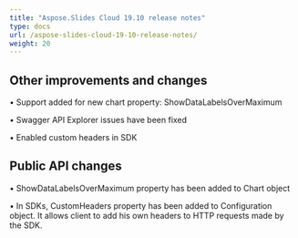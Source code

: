```yaml
---
title: "Aspose.Slides Cloud 19.10 release notes"
type: docs
url: /aspose-slides-cloud-19-10-release-notes/
weight: 20
---
```


## **Other improvements and changes**

• Support added for new chart property: ShowDataLabelsOverMaximum

• Swagger API Explorer issues have been fixed

• Enabled custom headers in SDK
## **Public API changes**

• ShowDataLabelsOverMaximum property has been added to Chart object

• In SDKs, CustomHeaders property has been added to Configuration object. It allows client to add his own headers to HTTP requests made by the SDK.
